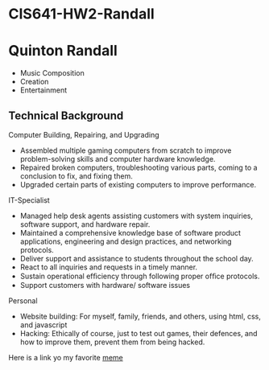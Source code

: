 # CIS641-HW2-Randall
# Quinton Randall


* Music Composition
* Creation
* Entertainment

## Technical Background 

Computer Building, Repairing, and Upgrading
* Assembled multiple gaming computers from scratch to improve problem-solving skills and computer hardware knowledge.
* Repaired broken computers, troubleshooting various parts, coming to a conclusion to fix, and fixing them. 
* Upgraded certain parts of existing computers to improve performance.

IT-Specialist
* Managed help desk agents assisting customers with system inquiries, software support, and hardware repair.
* Maintained a comprehensive knowledge base of software product applications, engineering and design practices, and networking protocols.
* Deliver support and assistance to students throughout the school day.
* React to all inquiries and requests in a timely manner.
* Sustain operational efﬁciency through following proper ofﬁce protocols.
* Support customers with hardware/ software issues

Personal
* Website building: For myself, family, friends, and others, using html, css, and javascript
* Hacking: Ethically of course, just to test out games, their defences, and how to improve them, prevent them from being hacked.

Here is a link yo my favorite [meme](https://www.google.com/url?sa=i&url=https%3A%2F%2Ftwitter.com%2Ftalia_the_taco%2Fstatus%2F845732066423705600&psig=AOvVaw3ZKRCdjDtdmdPVNwrIT_e8&ust=1726354969291000&source=images&cd=vfe&opi=89978449&ved=0CBQQjRxqFwoTCPiF4syDwYgDFQAAAAAdAAAAABAE)
